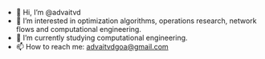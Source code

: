 - 👋 Hi, I’m @advaitvd
- 👀 I’m interested in optimization algorithms, operations research, network flows and computational engineering.
- 🌱 I’m currently studying computational engineering.
- 📫 How to reach me: advaitvdgoa@gmail.com

<!---
advaitvd/advaitvd is a ✨ special ✨ repository because its `README.md` (this file) appears on your GitHub profile.
You can click the Preview link to take a look at your changes.
--->
